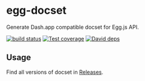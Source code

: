 # egg-docset

Generate Dash.app compatible docset for Egg.js API.

[![build status][travis-image]][travis-url]
[![Test coverage][codecov-image]][codecov-url]
[![David deps][david-image]][david-url]

[travis-image]: https://img.shields.io/travis/egg-docset.svg?style=flat-square
[travis-url]: https://travis-ci.org/egg-docset
[codecov-image]: https://codecov.io/gh/egg-docset/branch/master/graph/badge.svg
[codecov-url]: https://codecov.io/gh/egg-docset
[david-image]: https://img.shields.io/david/egg-docset.svg?style=flat-square
[david-url]: https://david-dm.org/egg-docset

## Usage

Find all versions of docset in [Releases](https://github.com/eggjs/egg-docset/releases).
